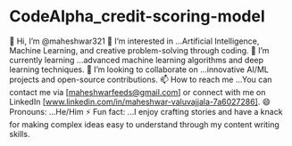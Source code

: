 # CodeAlpha_credit-scoring-model

👋 Hi, I’m @maheshwar321
👀 I’m interested in ...Artificial Intelligence, Machine Learning, and creative problem-solving through coding.
🌱 I’m currently learning ...advanced machine learning algorithms and deep learning techniques.
💞️ I’m looking to collaborate on ...innovative AI/ML projects and open-source contributions.
📫 How to reach me ...You can contact me via [maheshwarfeeds@gmail.com] or connect with me on LinkedIn [www.linkedin.com/in/maheshwar-valuvajjala-7a6027286].
😄 Pronouns: ...He/Him
⚡ Fun fact: ...I enjoy crafting stories and have a knack for making complex ideas easy to understand through my content writing skills.
